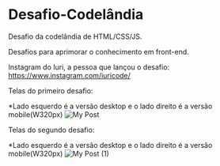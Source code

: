 # Desafio-Codelândia
Desafio da codelândia de HTML/CSS/JS.

Desafios para aprimorar o conhecimento em front-end.

Instagram do Iuri, a pessoa que lançou o desafio: https://www.instagram.com/iuricode/


Telas  do primeiro desafio:

*Lado esquerdo é a versão desktop e o lado direito é a versão mobile(W320px)
![My Post](https://user-images.githubusercontent.com/81323315/124814783-cf119580-df3c-11eb-8ed1-3518adde8df4.jpg)

Telas do segundo desafio:

*Lado esquerdo é a versão desktop e o lado direito é a versão mobile(W320px)
![My Post (1)](https://user-images.githubusercontent.com/81323315/124815392-98884a80-df3d-11eb-81d2-1f5cd5d122c6.jpg)
